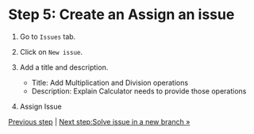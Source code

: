 # Step 5: Create an Assign an issue

1. Go to `Issues` tab.
2. Click on `New issue`.
3. Add a title and description.

    - Title: Add Multiplication and Division operations
    - Description: Explain Calculator needs to provide those operations
4. Assign Issue

[Previous step](https://github.com/gangya/mathematicsCF/blob/main/04-basic-pull-request.md)  | [Next step:Solve issue in a new branch »](https://github.com/gangya/mathematicsCF/blob/main/06-issue-branch.md)
